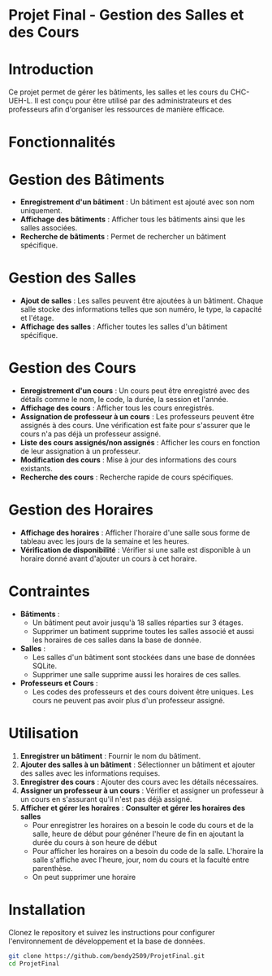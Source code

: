 # Projet Final - Gestion des Salles et des Cours

# Introduction
Ce projet permet de gérer les bâtiments, les salles et les cours du CHC-UEH-L.
Il est conçu pour être utilisé par des administrateurs et des professeurs afin d'organiser les ressources de manière efficace.

# Fonctionnalités

# Gestion des Bâtiments
- **Enregistrement d'un bâtiment** : Un bâtiment est ajouté avec son nom uniquement.
- **Affichage des bâtiments** : Afficher tous les bâtiments ainsi que les salles associées.
- **Recherche de bâtiments** : Permet de rechercher un bâtiment spécifique.

# Gestion des Salles
- **Ajout de salles** : Les salles peuvent être ajoutées à un bâtiment. Chaque salle stocke des informations telles que son numéro, le type, la capacité et l'étage.
- **Affichage des salles** : Afficher toutes les salles d'un bâtiment spécifique.

# Gestion des Cours
- **Enregistrement d'un cours** : Un cours peut être enregistré avec des détails comme le nom, le code, la durée, la session et l'année.
- **Affichage des cours** : Afficher tous les cours enregistrés.
- **Assignation de professeur à un cours** : Les professeurs peuvent être assignés à des cours. Une vérification est faite pour s'assurer que le cours n'a pas déjà un professeur assigné.
- **Liste des cours assignés/non assignés** : Afficher les cours en fonction de leur assignation à un professeur.
- **Modification des cours** : Mise à jour des informations des cours existants.
- **Recherche des cours** : Recherche rapide de cours spécifiques.

# Gestion des Horaires
- **Affichage des horaires** : Afficher l'horaire d'une salle sous forme de tableau avec les jours de la semaine et les heures.
- **Vérification de disponibilité** : Vérifier si une salle est disponible à un horaire donné avant d'ajouter un cours à cet horaire.

# Contraintes
- **Bâtiments** :
    - Un bâtiment peut avoir jusqu'à 18 salles réparties sur 3 étages.
    - Supprimer un batiment supprime toutes les salles associé et aussi les horaires de ces salles dans la base de donnée.
- **Salles** :
    - Les salles d'un bâtiment sont stockées dans une base de données SQLite.
    - Supprimer une salle supprime aussi les horaires de ces salles.
- **Professeurs et Cours** :
    - Les codes des professeurs et des cours doivent être uniques. Les cours ne peuvent pas avoir plus d'un professeur assigné.

# Utilisation
1. **Enregistrer un bâtiment** : Fournir le nom du bâtiment.
2. **Ajouter des salles à un bâtiment** : Sélectionner un bâtiment et ajouter des salles avec les informations requises.
3. **Enregistrer des cours** : Ajouter des cours avec les détails nécessaires.
4. **Assigner un professeur à un cours** : Vérifier et assigner un professeur à un cours en s'assurant qu'il n'est pas déjà assigné.
5. **Afficher et gérer les horaires** :
    **Consulter et gérer les horaires des salles**
    - Pour enregistrer les horaires on a besoin le code du cours et de la salle, heure de début pour généner l'heure de fin en ajoutant la durée du cours à son heure de début
    - Pour afficher les horaires on a besoin du code de la salle. L'horaire la salle s'affiche avec l'heure, jour, nom du cours et la faculté entre parenthèse.
    - On peut supprimer une horaire

# Installation
Clonez le repository et suivez les instructions pour configurer l'environnement de développement et la base de données.

```bash
git clone https://github.com/bendy2509/ProjetFinal.git
cd ProjetFinal
